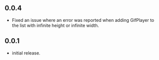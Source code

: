 ## 0.0.4

* Fixed an issue where an error was reported when adding GifPlayer to the list with infinite height or infinite width.

## 0.0.1

* initial release.

